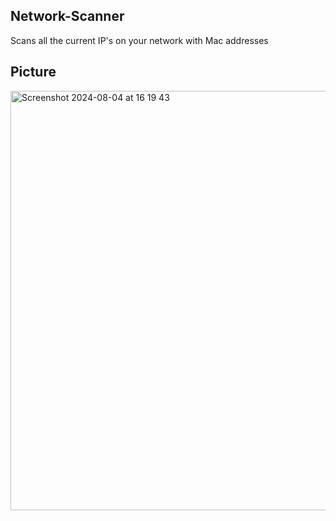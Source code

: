 ## Network-Scanner
Scans all the current IP's on your network with Mac addresses

## Picture

<img width="671" alt="Screenshot 2024-08-04 at 16 19 43" src="https://github.com/user-attachments/assets/2f871103-24a2-49e8-b205-09225493a785">
